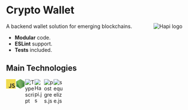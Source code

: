 # Crypto Wallet

<img src="https://avatars.githubusercontent.com/u/3774533?s=200&v=4" align="right" alt="Hapi logo" width="100" height="100">

A backend wallet solution for emerging blockchains.

* **Modular** code.
* **ESLint** support.
* **Tests** included.

## Main Technologies

<img align="left" alt="JavaScript" width="26px" src="https://raw.githubusercontent.com/github/explore/80688e429a7d4ef2fca1e82350fe8e3517d3494d/topics/javascript/javascript.png" />
<img align="left" alt="Node.js" width="26px" src="https://raw.githubusercontent.com/github/explore/80688e429a7d4ef2fca1e82350fe8e3517d3494d/topics/nodejs/nodejs.png" />
<img src="https://iconape.com/wp-content/png_logo_vector/typescript.png" img align="left" alt="Typescript" width="26px">
<img src="https://avatars.githubusercontent.com/u/3774533?s=200&v=4" img align="left" alt="Hapi.js" width="26px">
<img src="https://upload.wikimedia.org/wikipedia/commons/thumb/2/29/Postgresql_elephant.svg/1200px-Postgresql_elephant.svg.png" img align="left" alt="postgres.js" width="26px">
<img src="https://sequelize.org/master/image/brand_logo.png" img align="left" alt="sequelize.js" width="26px">
<br />
